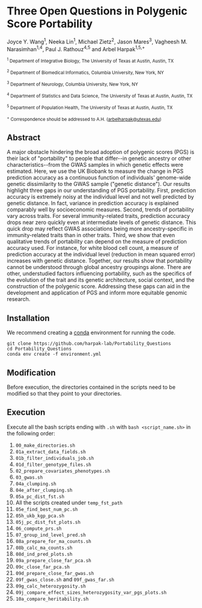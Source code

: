 # Three Open Questions in Polygenic Score Portability

Joyce Y. Wang<sup>1</sup>, Neeka Lin<sup>1</sup>, Michael Zietz<sup>2</sup>, Jason Mares<sup>3</sup>, Vagheesh M. Narasimhan<sup>1,4</sup>, Paul J. Rathouz<sup>4,5</sup> and Arbel Harpak<sup>1,5,+</sup>

<sub><sup>1</sup> Department of Integrative Biology, The University of Texas at Austin, Austin, TX</sub>

<sub><sup>2</sup> Department of Biomedical Informatics, Columbia University, New York, NY</sub>

<sub><sup>3</sup> Department of Neurology, Columbia University, New York, NY</sub>

<sub><sup>4</sup> Department of Statistics and Data Science, The University of Texas at Austin, Austin, TX</sub>

<sub><sup>5</sup> Department of Population Health, The University of Texas at Austin, Austin, TX</sub>

<sub><sup>+</sup> Correspondence should be addressed to A.H. (arbelharpak@utexas.edu)</sub>

## Abstract

A major obstacle hindering the broad adoption of polygenic scores (PGS) is their lack of "portability" to people that differ--in genetic ancestry or other characteristics--from the GWAS samples in which genetic effects were estimated. Here, we use the UK Biobank to measure the change in PGS prediction accuracy as a continuous function of individuals' genome-wide genetic dissimilarity to the GWAS sample ("genetic distance"). Our results highlight three gaps in our understanding of PGS portability. First, prediction accuracy is extremely noisy at the individual level and not well predicted by genetic distance. In fact, variance in prediction accuracy is explained comparably well by socioeconomic measures. Second, trends of portability vary across traits. For several immunity-related traits, prediction accuracy drops near zero quickly even at intermediate levels of genetic distance. This quick drop may reflect GWAS associations being more ancestry-specific in immunity-related traits than in other traits. Third, we show that even qualitative trends of portability can depend on the measure of prediction accuracy used. For instance, for white blood cell count, a measure of prediction accuracy at the individual level (reduction in mean squared error) increases with genetic distance. Together, our results show that portability cannot be understood through global ancestry groupings alone. There are other, understudied factors influencing portability, such as the specifics of the evolution of the trait and its genetic architecture, social context, and the construction of the polygenic score. Addressing these gaps can aid in the development and application of PGS and inform more equitable genomic research.

## Installation

We recommend creating a [conda](https://docs.conda.io/projects/conda/en/stable/) environment for running the code.

```
git clone https://github.com/harpak-lab/Portability_Questions
cd Portability_Questions
conda env create -f environment.yml
```

## Modification

Before execution, the directories contained in the scripts need to be modified so that they point to your directories.

## Execution

Execute all the bash scripts ending with `.sh` with `bash <script_name.sh>` in the following order:

1. `00_make_directories.sh`
2. `01a_extract_data_fields.sh`
3. `01b_filter_individuals_job.sh`
4. `01d_filter_genotype_files.sh`
5. `02_prepare_covariates_phenotypes.sh`
6. `03_gwas.sh`
7. `04a_clumping.sh`
8. `04e_after_clumping.sh`
9. `05a_pc_dist_fst.sh`
10. All the scripts created under `temp_fst_path`
11. `05e_find_best_num_pc.sh`
12. `05h_ukb_kgp_pca.sh`
13. `05j_pc_dist_fst_plots.sh`
14. `06_compute_prs.sh`
15. `07_group_ind_level_pred.sh`
16. `08a_prepare_for_ma_counts.sh`
17. `08b_calc_ma_counts.sh`
18. `08d_ind_pred_plots.sh`
19. `09a_prepare_close_far_pca.sh`
20. `09c_close_far_pca.sh`
21. `09d_prepare_close_far_gwas.sh`
22. `09f_gwas_close.sh` and `09f_gwas_far.sh`
23. `09g_calc_heterozygosity.sh`
24. `09j_compare_effect_sizes_heterozygosity_var_pgs_plots.sh`
25. `10a_compare_heritability.sh`
